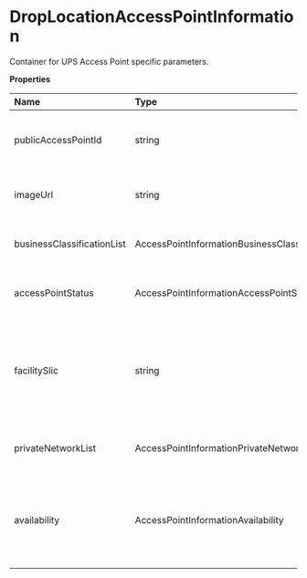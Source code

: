 # DropLocationAccessPointInformation

Container for UPS Access Point specific parameters.

**Properties**

| Name                       | Type                                             | Required | Description                                                                                           |
| :------------------------- | :----------------------------------------------- | :------- | :---------------------------------------------------------------------------------------------------- |
| publicAccessPointId        | string                                           | ❌       | The Public Access Point ID associated with UPS access point.                                          |
| imageUrl                   | string                                           | ❌       | Image URL associated with UPS access point.                                                           |
| businessClassificationList | AccessPointInformationBusinessClassificationList | ❌       | Container to hold list for business classification.                                                   |
| accessPointStatus          | AccessPointInformationAccessPointStatus          | ❌       | Container for UPS AccessPoint status.                                                                 |
| facilitySlic               | string                                           | ❌       | Holds the value of facility SLIC of Access Point Location. Not implemented currently. For future use. |
| privateNetworkList         | AccessPointInformationPrivateNetworkList         | ❌       | Container to hold the list of private networks.                                                       |
| availability               | AccessPointInformationAvailability               | ❌       | Container to hold the status of shipping or DRC/DCO availability of a UPS Access Point.               |

<!-- This file was generated by liblab | https://liblab.com/ -->
